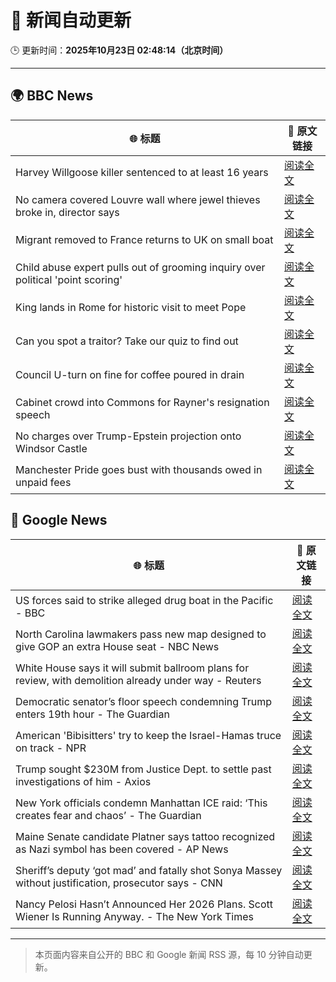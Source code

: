 # 🧠 新闻自动更新

🕒 更新时间：**2025年10月23日 02:48:14（北京时间）**

---

## 🌍 BBC News

| 🌐 标题 | 🔗 原文链接 |
|--------|-------------|
| Harvey Willgoose killer sentenced to at least 16 years | [阅读全文](https://www.bbc.com/news/articles/cvg7ezmly8lo?at_medium=RSS&at_campaign=rss) |
| No camera covered Louvre wall where jewel thieves broke in, director says | [阅读全文](https://www.bbc.com/news/articles/c9d6e2wv884o?at_medium=RSS&at_campaign=rss) |
| Migrant removed to France returns to UK on small boat | [阅读全文](https://www.bbc.com/news/articles/clykzx43v0po?at_medium=RSS&at_campaign=rss) |
| Child abuse expert pulls out of grooming inquiry over political 'point scoring' | [阅读全文](https://www.bbc.com/news/articles/c629zvnd5lno?at_medium=RSS&at_campaign=rss) |
| King lands in Rome for historic visit to meet Pope | [阅读全文](https://www.bbc.com/news/articles/c07mzye39djo?at_medium=RSS&at_campaign=rss) |
| Can you spot a traitor? Take our quiz to find out | [阅读全文](https://www.bbc.com/news/articles/cx20545pdedo?at_medium=RSS&at_campaign=rss) |
| Council U-turn on fine for coffee poured in drain | [阅读全文](https://www.bbc.com/news/articles/cg435gg66gpo?at_medium=RSS&at_campaign=rss) |
| Cabinet crowd into Commons for Rayner's resignation speech | [阅读全文](https://www.bbc.com/news/articles/cr5e2p81d81o?at_medium=RSS&at_campaign=rss) |
| No charges over Trump-Epstein projection onto Windsor Castle | [阅读全文](https://www.bbc.com/news/articles/cgmx1kpgr2do?at_medium=RSS&at_campaign=rss) |
| Manchester Pride goes bust with thousands owed in unpaid fees | [阅读全文](https://www.bbc.com/news/articles/cpwvdvv70z7o?at_medium=RSS&at_campaign=rss) |

## 📰 Google News

| 🌐 标题 | 🔗 原文链接 |
|--------|-------------|
| US forces said to strike alleged drug boat in the Pacific - BBC | [阅读全文](https://news.google.com/rss/articles/CBMiWkFVX3lxTE0tcEE2c1lnTXBuZm93cEZmLW50OEt6ODZ3SlZoNC1rd2pucDVNU041TWV0WkNIQm85U211aW1yLXhUZnJXNzRfeFdYd2hLRlh1ODlhd3k0blF5UdIBX0FVX3lxTE9FVlRxbm5ZTXdUSUJTQTJOSEZDZW9wMlVGMVlDUnJTU0FMaElnRm9fR2V2RFdJNXlLVXB5RHFOQWJaUUJTcHB2djk2cWQxbXlVV3ZjNU5OajVfcVpGMFlz?oc=5) |
| North Carolina lawmakers pass new map designed to give GOP an extra House seat - NBC News | [阅读全文](https://news.google.com/rss/articles/CBMiwgFBVV95cUxOQVNycG01YktlMzZETy1RTUJKMVZ3M2ozckRfeG1YTmtJLVNIOHl0REdzcXZ4QjIzNExVZ3loMUZKZWhtbW41Q1dPNXRUMEd0dzlFUUZDcldqR3BIUVdfeEgxdUZQdVB4aVBkU2lDOURIdmZqZ0plRDI2S1FlNGtyanI4V2xmNDNwcVVzaFRsdVNTNzVGZzNIQ0xoMkNaV1V6Z0E5alBPR0Y1VkNZVndNSlB5ckpNMlhFVHFHMFk5Y05WZ9IBVkFVX3lxTFAxTzUwNFRZUjV3VW1lblVRMzV6ZVoxaGdacFRPTklnNjI1WlVwWWlmd3RPeTJuYWVSUkVwOEJmbTBzRC1FWHVjWmlocVhZeTNZNVVTUWln?oc=5) |
| White House says it will submit ballroom plans for review, with demolition already under way - Reuters | [阅读全文](https://news.google.com/rss/articles/CBMivwFBVV95cUxNNXpUZVBmRUJCMG5GRnhFT2hILUxVTGJ3am1Pa0NlTFhhR3BydUN3WlNlZ0hYMURtT3dYYm5zWWNJaU1SbHV5LVRIV1k2WXVyMTZBMnE0RFJrZWEzeFdXYXFqNDFJQnZRTm9sSmJqQm5GX21Pa3hhMW03N0Z2SGRBSl9WaHpJcUtEaWtpN2xUYXRrV09MNEdibDc5cDlOY083WEtNVndVdnRZNnpUUy1DNlhqU1FjbXRVeUFXeTVtbw?oc=5) |
| Democratic senator’s floor speech condemning Trump enters 19th hour - The Guardian | [阅读全文](https://news.google.com/rss/articles/CBMikAFBVV95cUxQSDA1QlRRb19HNXBadXFxNjhmeGV4SlFsaVRJdkI1d3doRm1GbW1hWlJra2c3alF5cGFuVlQ4QnBUb0tiQUhudnV2Z2Vxb0pQVnVON0pzT1FfNmJ4QmdWZXBUVnhISllyZExDTzYwUUVUYVFGc1pmbmlyLTgyMFFxcXg5T1hFZ0ZrN1VObE0zVHc?oc=5) |
| American 'Bibisitters' try to keep the Israel-Hamas truce on track - NPR | [阅读全文](https://news.google.com/rss/articles/CBMifEFVX3lxTE9mN1hSaGd3M2xCMUM3SmxULXhTWWs0anBHVWh2bXFoeXl0OHFjQ0RSV2laUkxRM1dMSE9qNDdzQzlqYi1rZXZvYVRXUzJEQUhPTGVlemR4YThxdGtBdlRYSGZQWGNvNGI5cWpONGRmSUFybVl4cnplS2h4bWE?oc=5) |
| Trump sought $230M from Justice Dept. to settle past investigations of him - Axios | [阅读全文](https://news.google.com/rss/articles/CBMihwFBVV95cUxPMkoxMHpUU0UzVnlxV3VnU2dlZVFhNV85TWhudVNKV3Q4TmNBVWt6S2ZKVldMVmFoRnQ4QV9JY0RuZXo2QzhsejYxTEFka3M2dWZvRHJUbnNleUlDTEs0WlNLSWUxdDVKNS1xWUNOY285QVlXNDlrRXEzZjFkaF8wRnRoTW4xNWc?oc=5) |
| New York officials condemn Manhattan ICE raid: ‘This creates fear and chaos’ - The Guardian | [阅读全文](https://news.google.com/rss/articles/CBMijAFBVV95cUxPQUZyam5vX1o4Y0FYNGZ6T2JGTExSZnVuY2pQVDZsZHBvdzBuVFRPSmlqOGwxOG8ycVdadXU0dnpQd0NkWkJHLWhMRE1DY0tkRUJTNUoybVdFajMyUzB0SWg1TjM4SlJGTnZTQ2hPQUMyRzU0aDdtd1U0NzdIMXB4STU2ZEUweE41TzEwMA?oc=5) |
| Maine Senate candidate Platner says tattoo recognized as Nazi symbol has been covered - AP News | [阅读全文](https://news.google.com/rss/articles/CBMiqwFBVV95cUxPRHdLUDJHa3pkdTA0WW1nM0ZjMElWRDJDRnNFdllER0ZNaXdTZ1dSbjhrSTd1ek9ORzF5WkxTMkhHc01XUGZhZ3dKcmJKbmFzSWlPcG9XRVdfR0NFNWJZZ3VPYjdSU0xJazFNSTktWUpfM0tMRzhkWERJM2JlTmJVek5mMl9QWk5GMUFtbEJfeG95RDVmTmN5VjFKUFJpNVpTb0ZJTFhnTjBRYzA?oc=5) |
| Sheriff’s deputy ‘got mad’ and fatally shot Sonya Massey without justification, prosecutor says - CNN | [阅读全文](https://news.google.com/rss/articles/CBMif0FVX3lxTE5SX1EtclB4elNiMXRXbUo1b0tPZFhvVVlHcU5NNHl0a21kMmlwTHBleHVRZXU4cFptMm8yVlNsMVBYN1BGRkozZFpHXzROWFRTaGRrSC10NDBBb3RVV3NVZy1fenFkeXVWWnJiRC1sSVFhSHlmXzQ2ZXFsUUxnY28?oc=5) |
| Nancy Pelosi Hasn’t Announced Her 2026 Plans. Scott Wiener Is Running Anyway. - The New York Times | [阅读全文](https://news.google.com/rss/articles/CBMie0FVX3lxTE51R0k4VG9GT1o0aFFVVmxzZGNKMGR5c1JZWU93SHdrLVZUdzgyXzlBOHRFOXZ5NmpzcDhPVnpfTzBhQ3JteTJCVjNwLTB3UXR0bW5zNjN0LVRhWU9wNEJRc1JQVGhUcHBfb0ZTbEkwTnRXU09EWnJqQno3OA?oc=5) |

---
> 本页面内容来自公开的 BBC 和 Google 新闻 RSS 源，每 10 分钟自动更新。